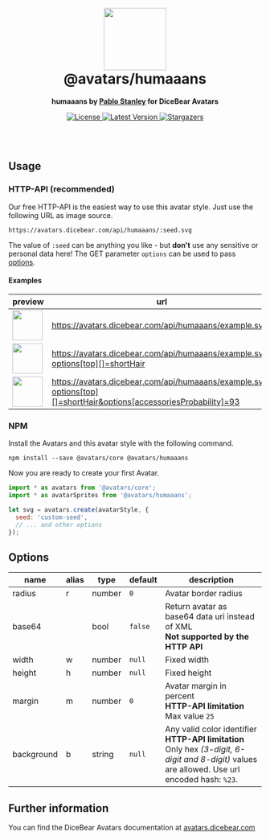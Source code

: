 <br />
<br />

<h1 align="center"><img src="https://avatars.dicebear.com/api/humaaans/1.svg" width="124" /> <br />@avatars/humaaans</h1>
<p align="center"><strong>humaaans by <a href="https://twitter.com/pablostanley" target="_blank">Pablo Stanley</a> for DiceBear Avatars</strong></p>

<p align="center">
    <a href="https://github.com/dicebear/avatars/blob/master/LICENSE" target="_blank">
        <img src="https://img.shields.io/github/license/dicebear/avatars.svg?style=flat-square" alt="License">
    </a>
    <a href="https://www.npmjs.com/package/@avatars/humaaans" target="_blank">
        <img src="https://img.shields.io/npm/v/@avatars/humaaans.svg?style=flat-square" alt="Latest Version">
    </a>
    <a href="https://github.com/dicebear/avatars/stargazers" target="_blank">
        <img src="https://img.shields.io/github/stars/dicebear/avatars?style=flat-square" alt="Stargazers">
    </a>
</p>
<br />
<br />

## Usage

### HTTP-API (recommended)

Our free HTTP-API is the easiest way to use this avatar style. Just use the following URL as image source.

    https://avatars.dicebear.com/api/humaaans/:seed.svg

The value of `:seed` can be anything you like - but **don't** use any sensitive or personal data here! The GET parameter
`options` can be used to pass [options](#options).

#### Examples

| preview                                                                                                                                    | url                                                                                                               |
| ------------------------------------------------------------------------------------------------------------------------------------------ | ----------------------------------------------------------------------------------------------------------------- |
| <img src="https://avatars.dicebear.com/api/humaaans/example.svg" width="60" />                                                             | https://avatars.dicebear.com/api/humaaans/example.svg                                                             |
| <img src="https://avatars.dicebear.com/api/humaaans/example.svg?options[top][]=shortHair" width="60" />                                    | https://avatars.dicebear.com/api/humaaans/example.svg?options[top][]=shortHair                                    |
| <img src="https://avatars.dicebear.com/api/humaaans/example.svg?options[top][]=shortHair&options[accessoriesProbability]=93" width="60" /> | https://avatars.dicebear.com/api/humaaans/example.svg?options[top][]=shortHair&options[accessoriesProbability]=93 |

### NPM

Install the Avatars and this avatar style with the following command.

    npm install --save @avatars/core @avatars/humaaans

Now you are ready to create your first Avatar.

```js
import * as avatars from '@avatars/core';
import * as avatarSprites from '@avatars/humaaans';

let svg = avatars.create(avatarStyle, {
  seed: 'custom-seed',
  // ... and other options
});
```

## Options

| name       | alias | type   | default | description                                                                                                                                       |
| ---------- | ----- | ------ | ------- | ------------------------------------------------------------------------------------------------------------------------------------------------- |
| radius     | r     | number | `0`     | Avatar border radius                                                                                                                              |
| base64     |       | bool   | `false` | Return avatar as base64 data uri instead of XML <br> **Not supported by the HTTP API**                                                            |
| width      | w     | number | `null`  | Fixed width                                                                                                                                       |
| height     | h     | number | `null`  | Fixed height                                                                                                                                      |
| margin     | m     | number | `0`     | Avatar margin in percent<br> **HTTP-API limitation** Max value `25`                                                                               |
| background | b     | string | `null`  | Any valid color identifier<br> **HTTP-API limitation** Only hex _(3-digit, 6-digit and 8-digit)_ values are allowed. Use url encoded hash: `%23`. |

## Further information

You can find the DiceBear Avatars documentation at [avatars.dicebear.com](https://avatars.dicebear.com)
